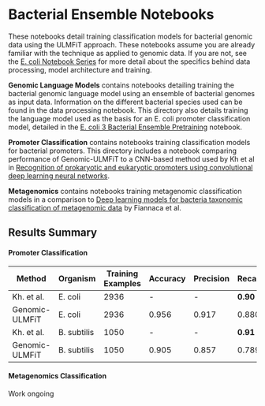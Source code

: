 # Bacterial Ensemble Notebooks

These notebooks detail training classification models for bacterial genomic data using the ULMFiT approach. These notebooks assume you 
are already familiar with the technique as applied to genomic data. If you are not, see the [E. coli Notebook Series](https://github.com/kheyer/Genomic-ULMFiT/tree/master/Bacteria/E.%20Coli) 
for more detail about the specifics behind data processing, model architecture and training.

__Genomic Language Models__ contains notebooks detailing training the bacterial genomic language model using an ensemble of bacterial genomes as input data. Information on the different bacterial species used can be found in the data processing notebook. This directory also details training the language model used as the basis for an E. coli promoter classification model, detailed in the [E. coli 3 Bacterial Ensemble Pretraining](https://github.com/kheyer/Genomic-ULMFiT/blob/master/Bacteria/E.%20Coli/E.%20coli%203%20Bacterial%20Ensemble%20Pretraining.ipynb) notebook. 

__Promoter Classification__ contains notebooks training classification models for bacterial promoters. This directory includes a notebook comparing performance of Genomic-ULMFiT to a CNN-based method used by Kh et al in [Recognition of prokaryotic and eukaryotic promoters using convolutional deep learning neural networks](https://journals.plos.org/plosone/article?id=10.1371/journal.pone.0171410).

__Metagenomics__ contains notebooks training metagenomic classification models in a comparison to [Deep learning models for bacteria taxonomic classification of metagenomic data](https://www.ncbi.nlm.nih.gov/pmc/articles/PMC6069770/) by Fiannaca et al.

## Results Summary

#### Promoter Classification

| Method         	| Organism    	| Training Examples 	| Accuracy 	| Precision 	| Recall 	| Correlation Coefficient 	| Specificity 	|
|----------------	|-------------	|-------------------	|----------	|-----------	|--------	|-------------------------	|-------------	|
| Kh. et al.     	| E. coli     	|        2936       	|     -    	|     -     	|  __0.90__  	|           0.84          	|     0.96    	|
| Genomic-ULMFiT 	| E. coli     	|        2936       	|   0.956  	|   0.917   	|  0.880 	|          __0.871__          	|    __0.977__    	|
| Kh. et al.     	| B. subtilis 	|        1050       	|     -    	|     -     	|  __0.91__  	|           __0.86__          	|     0.95    	|
| Genomic-ULMFiT 	| B. subtilis 	|        1050       	|   0.905  	|   0.857   	|  0.789 	|          0.759          	|     0.95    	|


#### Metagenomics Classification

Work ongoing
